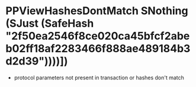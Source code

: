 # PPViewHashesDontMatch SNothing (SJust (SafeHash "2f50ea2546f8ce020ca45bfcf2abeb02ff18af2283466f888ae489184b3d2d39"))))])

- protocol parameters not present in transaction or hashes don't match